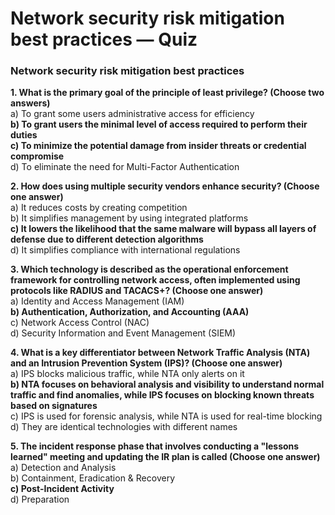 # Network security risk mitigation best practices — Quiz

### Network security risk mitigation best practices

**1. What is the primary goal of the principle of least privilege? (Choose two answers)**\
a) To grant some users administrative access for efficiency\
**b) To grant users the minimal level of access required to perform their duties**\
**c) To minimize the potential damage from insider threats or credential compromise**\
d) To eliminate the need for Multi-Factor Authentication

**2. How does using multiple security vendors enhance security? (Choose one answer)**\
a) It reduces costs by creating competition\
b) It simplifies management by using integrated platforms\
**c) It lowers the likelihood that the same malware will bypass all layers of defense due to different detection algorithms**\
d) It simplifies compliance with international regulations

**3. Which technology is described as the operational enforcement framework for controlling network access, often implemented using protocols like RADIUS and TACACS+? (Choose one answer)**\
a) Identity and Access Management (IAM)\
**b) Authentication, Authorization, and Accounting (AAA)**\
c) Network Access Control (NAC)\
d) Security Information and Event Management (SIEM)

**4. What is a key differentiator between Network Traffic Analysis (NTA) and an Intrusion Prevention System (IPS)? (Choose one answer)**\
a) IPS blocks malicious traffic, while NTA only alerts on it\
**b) NTA focuses on behavioral analysis and visibility to understand normal traffic and find anomalies, while IPS focuses on blocking known threats based on signatures**\
c) IPS is used for forensic analysis, while NTA is used for real-time blocking\
d) They are identical technologies with different names

**5. The incident response phase that involves conducting a "lessons learned" meeting and updating the IR plan is called (Choose one answer)**\
a) Detection and Analysis\
b) Containment, Eradication & Recovery\
**c) Post-Incident Activity**\
d) Preparation
